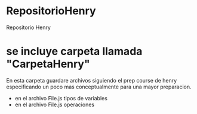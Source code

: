 # RepositorioHenry
Repositorio Henry

# se incluye carpeta llamada "CarpetaHenry"
En esta carpeta guardare archivos siguiendo el prep course de henry especificando un poco mas conceptualmente para una mayor preparacion.
* en el archivo File.js tipos de variables
* en el archivo File.js operaciones

